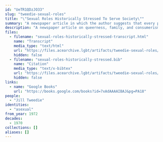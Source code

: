 ```yaml
---
id: "UeTR1QDzJO33"
slug: "tweedie-sexual-roles"
title: "\"Sexual Roles Historically Stressed To Serve Society\""
summary: "A newspaper article in which the author suggests that every person is, at their core, asexual"
description: "A newspaper article on queerness, family, and consumerism in which the author suggests that every person is, at their core, asexual"
files:
  - filename: "sexual-roles-historically-stressed-transcript.html"
    name: "Transcript"
    media_type: "text/html"
    url: "https://files.acearchive.lgbt/artifacts/tweedie-sexual-roles/sexual-roles-historically-stressed-transcript.html"
    hidden: false
  - filename: "sexual-roles-historically-stressed.bib"
    name: "Citation"
    media_type: "text/x-bibtex"
    url: "https://files.acearchive.lgbt/artifacts/tweedie-sexual-roles/sexual-roles-historically-stressed.bib"
    hidden: false
links:
  - name: "Google Books"
    url: "https://books.google.com/books?id=7xAdAAAAIBAJ&pg=PA18"
people:
  - "Jill Tweedie"
identities:
  - "asexual"
from_year: 1972
decades:
  - 1970
collections: []
aliases: []
---
```

